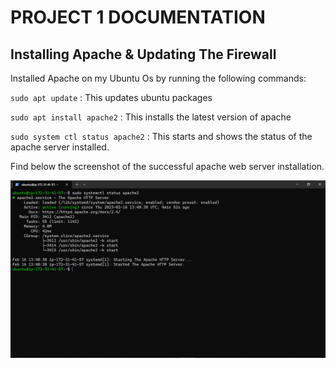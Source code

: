 # PROJECT 1 DOCUMENTATION

## Installing Apache & Updating The Firewall

Installed Apache on my Ubuntu Os by running the following commands:

`
sudo apt update
`
: This updates ubuntu packages

`
sudo apt install apache2
`
: This installs the latest version of apache

`
sudo system ctl status apache2
`
: This starts and shows the status of the apache server installed.

Find below the screenshot of the successful apache web server installation.

![click to see apache status](./images/apache-status.png)

